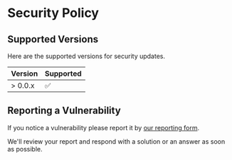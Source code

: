 # Security Policy

## Supported Versions

Here are the supported versions for security updates.

| Version | Supported          |
| ------- | ------------------ |
| > 0.0.x | :white_check_mark: |

## Reporting a Vulnerability

If you notice a vulnerability please report it by [our reporting form](https://github.com/mustafagenc/nitrokit/security/advisories/new).

We'll review your report and respond with a solution or an answer as soon as possible.
